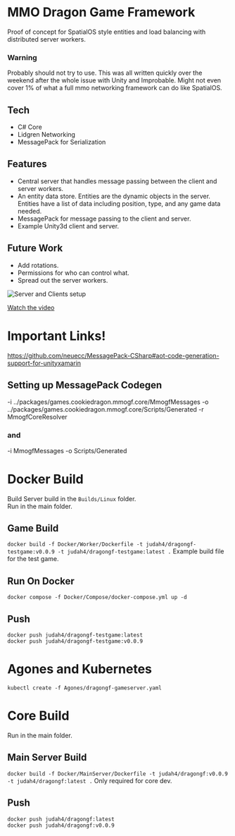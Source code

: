 
# MMO Dragon Game Framework

Proof of concept for SpatialOS style entities and load balancing with distributed server workers. 

### Warning  

Probably should not try to use. This was all written quickly over the weekend after the whole issue with Unity and Improbable.  Might not even cover 1% of what a full mmo networking framework can do like SpatialOS.

## Tech
* C# Core
* Lidgren Networking
* MessagePack for Serialization

## Features

* Central server that handles message passing between the client and server workers.  
* An entity data store. Entities are the dynamic objects in the server. Entities have a list of data including position, type, and any game data needed.  
* MessagePack  for message passing to the client and server.  
* Example Unity3d client and server.  

## Future Work
* Add rotations.  
* Permissions for who can control what.
* Spread out the server workers.


![Server and Clients setup](https://img.youtube.com/vi/f6h_A6oPgyM/0.jpg)  

[Watch the video](https://youtu.be/f6h_A6oPgyM)  

# Important Links!

https://github.com/neuecc/MessagePack-CSharp#aot-code-generation-support-for-unityxamarin

## Setting up MessagePack Codegen
-i 
../packages/games.cookiedragon.mmogf.core/MmogfMessages
-o 
../packages/games.cookiedragon.mmogf.core/Scripts/Generated
-r
MmogfCoreResolver


### and

-i
MmogfMessages
-o
Scripts/Generated


# Docker Build

Build Server build in the `Builds/Linux` folder.  
Run in the main folder.  

## Game Build
`docker build -f Docker/Worker/Dockerfile -t judah4/dragongf-testgame:v0.0.9 -t judah4/dragongf-testgame:latest .`
Example build file for the test game.

## Run On Docker
`docker compose -f Docker/Compose/docker-compose.yml up -d`

## Push

`docker push judah4/dragongf-testgame:latest`  
`docker push judah4/dragongf-testgame:v0.0.9`  

# Agones and Kubernetes

`kubectl create -f Agones/dragongf-gameserver.yaml`

# Core Build

Run in the main folder.  

## Main Server Build
`docker build -f Docker/MainServer/Dockerfile -t judah4/dragongf:v0.0.9 -t judah4/dragongf:latest .`
Only required for core dev.

## Push

`docker push judah4/dragongf:latest`  
`docker push judah4/dragongf:v0.0.9`  
